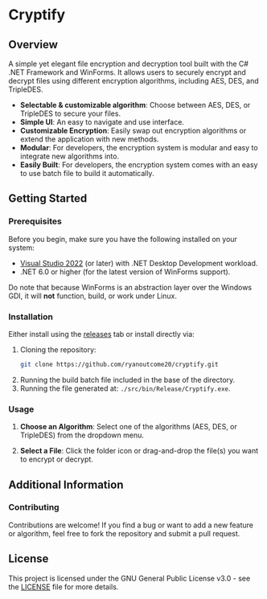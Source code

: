 # Cryptify

## Overview
A simple yet elegant file encryption and decryption tool built with the C# .NET Framework and WinForms. It allows users to securely encrypt and decrypt files using different encryption algorithms, including AES, DES, and TripleDES.

   * **Selectable & customizable algorithm**: Choose between AES, DES, or TripleDES to secure your files.
   * **Simple UI**: An easy to navigate and use interface.
   * **Customizable Encryption**: Easily swap out encryption algorithms or extend the application with new methods.
   * **Modular**: For developers, the encryption system is modular and easy to integrate new algorithms into.
   * **Easily Built**: For developers, the encryption system comes with an easy to use batch file to build it automatically.

## Getting Started

### Prerequisites

Before you begin, make sure you have the following installed on your system:

- [Visual Studio 2022](https://visualstudio.microsoft.com/) (or later) with .NET Desktop Development workload.
- .NET 6.0 or higher (for the latest version of WinForms support).

Do note that because WinForms is an abstraction layer over the Windows GDI, it will **not** function, build, or work under Linux.

### Installation

Either install using the [releases](https://github.com/ryanoutcome20/Cryptify/releases/) tab or install directly via:

1. Cloning the repository:
   ```bash
   git clone https://github.com/ryanoutcome20/cryptify.git
   ```
2. Running the build batch file included in the base of the directory.
3. Running the file generated at: `./src/bin/Release/Cryptify.exe`.

### Usage

1. **Choose an Algorithm**: Select one of the algorithms (AES, DES, or TripleDES) from the dropdown menu.

2. **Select a File**: Click the folder icon or drag-and-drop the file(s) you want to encrypt or decrypt.

## Additional Information

### Contributing

Contributions are welcome! If you find a bug or want to add a new feature or algorithm, feel free to fork the repository and submit a pull request.

## License

This project is licensed under the GNU General Public License v3.0 - see the [LICENSE](./LICENSE) file for more details.
